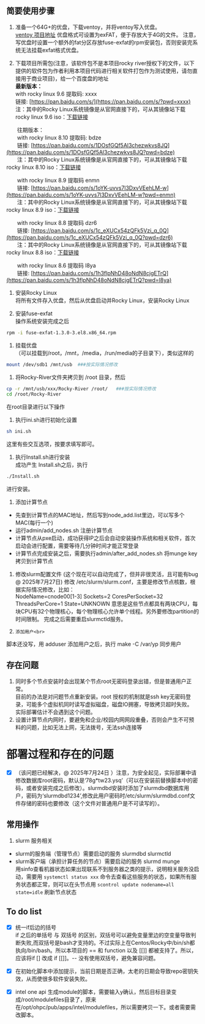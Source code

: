 
## 简要使用步骤
1. 准备一个64G+的优盘，下载ventoy，并将ventoy写入优盘。<br>
[ventoy 项目地址](https://www.ventoy.net/cn/index.html)
优盘格式可设置为exFAT，便于存放大于4G的文件。
注意，写优盘时设置一个额外的fat分区存放fuse-exfat的rpm安装包，否则安装完系统无法挂载exfat格式优盘。

2. 下载项目所需包(注意，该软件包不是本项目rocky river授权下的文件，以下提供的软件包为作者利用本项目代码进行相关软件打包作为测试使用，请勿直接用于商业项目)，给一个百度盘的地址 <br>
**最新版本：**<br>
with rocky linux 9.6 提取码: xxxx  <br>
链接: [https://pan.baidu.com/s/](https://pan.baidu.com/s/?pwd=xxxx) <br>
注：其中的Rocky Linux系统镜像是从官网直接下的，可从其镜像站下载rocky linux 9.6 iso：[下载链接](https://mirror.sjtu.edu.cn/rocky/9.6/isos/x86_64/Rocky-9.6-x86_64-dvd.iso) <br>

&emsp;&emsp;往期版本：<br>
&emsp;&emsp;with rocky linux 8.10 提取码: bdze  <br>
&emsp;&emsp;链接: [https://pan.baidu.com/s/1DOsfGQf5Al3chezwkvs8JQ](https://pan.baidu.com/s/1DOsfGQf5Al3chezwkvs8JQ?pwd=bdze) <br>
&emsp;&emsp;注：其中的Rocky Linux系统镜像是从官网直接下的，可从其镜像站下载rocky linux 8.10 iso：[下载链接](https://mirror.sjtu.edu.cn/rocky/8.10/isos/x86_64/Rocky-8.10-x86_64-dvd1.iso) <br>

&emsp;&emsp;with rocky linux 8.9 提取码 enmn <br>
&emsp;&emsp;链接: [https://pan.baidu.com/s/1oYK-uvvs7l3DxvVEehLM-w](https://pan.baidu.com/s/1oYK-uvvs7l3DxvVEehLM-w?pwd=enmn) <br>
&emsp;&emsp;注：其中的Rocky Linux系统镜像是从官网直接下的，可从其镜像站下载rocky linux 8.9 iso：[下载链接](https://mirror.sjtu.edu.cn/rocky/8.9/isos/x86_64/Rocky-8.9-x86_64-dvd1.iso) <br>

&emsp;&emsp;with rocky linux 8.8 提取码 dzr6<br>
&emsp;&emsp;链接: [https://pan.baidu.com/s/1c_eXUCx54zQFk5Vzi_q_0Q](https://pan.baidu.com/s/1c_eXUCx54zQFk5Vzi_q_0Q?pwd=dzr6) <br>
&emsp;&emsp;注：其中的Rocky Linux系统镜像是从官网直接下的，可从其镜像站下载rocky linux 8.8 iso：[下载链接](https://mirror.sjtu.edu.cn/rocky/8.8/isos/x86_64/Rocky-8.8-x86_64-dvd1.iso) <br>

&emsp;&emsp;with rocky linux 8.6 提取码 l8ya <br>
&emsp;&emsp;链接: [https://pan.baidu.com/s/1h3flpNhD48oNdN8cjgETrQ](https://pan.baidu.com/s/1h3flpNhD48oNdN8cjgETrQ?pwd=l8ya) <br>


1. 安装Rocky Linux<br>
将所有文件存入优盘，然后从优盘启动并Rocky Linux，安装Rocky Linux

1. 安装fuse-exfat<br>
操作系统安装完成之后
```bash
rpm -i fuse-exfat-1.3.0-3.el8.x86_64.rpm
```
1. 挂载优盘<br>
（可以挂载到/root，/mnt，/media，/run/media的子目录下），类似这样的
```bash
mount /dev/sdb1 /mnt/usb  ###按实际情况修改
```

1. 将Rocky-River文件夹拷贝到 /root 目录，然后<br>
```bash
cp -r /mnt/usb/xxx/Rocky-River /root/   ###按实际情况修改
cd /root/Rocky-River
```
在root目录进行以下操作

1.  执行ini.sh进行初始化设置<br>
```bash
sh ini.sh
```
这里有些交互选项，按要求填写即可。

1. 执行Install.sh进行安装<br>
成功产生 Install.sh之后，执行
```bash
./Install.sh 
```
进行安装。

1.  添加计算节点<br>
- 先查到计算节点的MAC地址，然后写到node_add.list里边，可以写多个MAC(每行一个)
- 运行admin/add_nodes.sh 注册计算节点
- 计算节点从pxe启动，成功获得IP之后会自动安装操作系统和相关软件，首次启动会进行配置，需要等待几分钟时间才能正常登录
- 计算节点完成安装之后，需要执行admin/after_add_nodes.sh 将munge key拷贝到计算节点

1.    修改slurm配置文件 (这个现在可以自动完成了，但并非很灵活，且可能有bug @ 2025年7月27日)
修改 /etc/slurm/slurm.conf，主要是修改节点核数，根据实际情况修改，比如：<br>
NodeName=cnode00[1-3] Sockets=2 CoresPerSocket=32 ThreadsPerCore=1 State=UNKNOWN
意思是这些节点都具有两块CPU，每块CPU有32个物理核心，每个物理核心允许单个线程。另外要修改partition的时间限制。
完成之后需要重启slurmctld服务。

1.     添加用户<br>
脚本还没写，用 adduser 添加用户之后，执行 make -C /var/yp 同步用户

## 存在问题
1. 同时多个节点安装时会出现某个节点root无密码登录出错，但是普通用户正常。<br>
目前的办法是对问题节点重新安装。root 授权的机制就是ssh key无密码登录，可能多个虚拟机同时读写虚拟磁盘，磁盘IO拥塞，导致拷贝超时失败。<br>
实际部署估计不会遇到这个问题。
2. 设置计算节点内网时，要避免和企业/校园内网网段重叠，否则会产生不可预料的问题，比如无法上网，无法拨号，无法ssh连接等

# 部署过程和存在的问题

- [x] （该问题已经解决，@ 2025年7月24日 ）注意，为安全起见，实际部署中请修改数据库root密码，默认是‘78g*tw23.ysq’（可以在安装前替换脚本中的密码，或者安装完成之后修改）。slurmdbd安装时添加了slurmdbd数据库用户，密码为‘slurmdbd1234’,修改此用户密码时/etc/slurm/slurmdbd.conf文件存储的密码也要修改（这个文件对普通用户是不可读写的）。 

## 常用操作
1. slurm 服务相关<br>
- slurm的服务端（管理节点）需要启动的服务 slurmdbd slurmctld
- slurm客户端（承担计算任务的节点）需要启动的服务 slurmd munge <br>
用sinfo查看机器状态如果出现联系不到服务器之类的提示，说明相关服务没启动，需要用
`systemctl status xxx`
命令去查看这些服务的状态，如果所有服务状态都正常，则可以在头节点用
`scontrol update nodename=all state=idle`
刷新节点状态



## To do list
- [x] 统一if后边的括号<br>
if 之后的单括号 与 双括号 的区别，双括号可以避免变量里边的空变量导致判断失败,而双括号是bash才支持的。不过实际上在Centos/Rocky中/bin/sh都执向/bin/bash。所以本项目的 == 和 function 以及 [[]] 都被支持了。所以，应该将if [] 改成 if [[]]。-- 没有使用双括号，避免兼容问题。

- [x] 在初始化脚本中添加提示，当前日期是否正确，太老的日期会导致repo密钥失效，从而使很多软件安装失败。
- [x] intel one api 生成module的脚本，需要输入y确认，然后目标目录变成/root/modulefiles目录了，原来在/opt/ohpc/pub/apps/intel/modulefiles，所以需要拷贝一下。或者需要需改脚本。